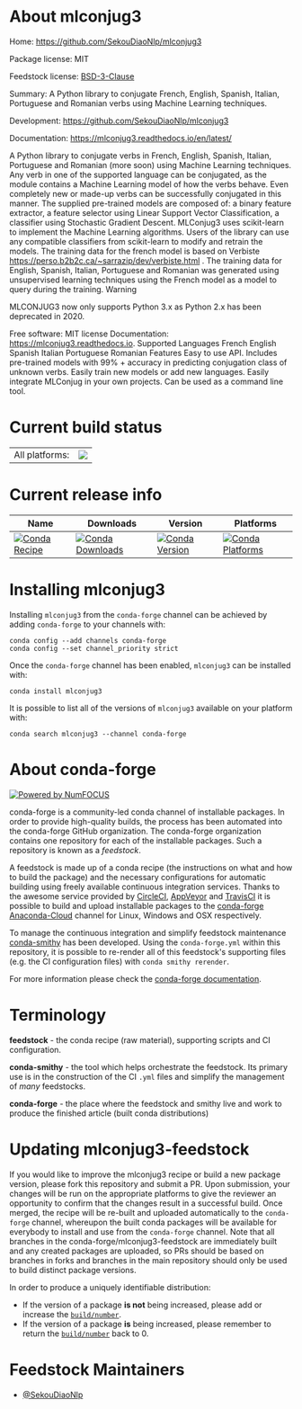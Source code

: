 About mlconjug3
===============

Home: https://github.com/SekouDiaoNlp/mlconjug3

Package license: MIT

Feedstock license: [BSD-3-Clause](https://github.com/conda-forge/mlconjug3-feedstock/blob/master/LICENSE.txt)

Summary: A Python library to conjugate French, English, Spanish, Italian, Portuguese and Romanian verbs using Machine Learning techniques.

Development: https://github.com/SekouDiaoNlp/mlconjug3

Documentation: https://mlconjug3.readthedocs.io/en/latest/

A Python library to conjugate verbs in French, English, Spanish, Italian, Portuguese and Romanian (more soon) using Machine Learning techniques.
Any verb in one of the supported language can be conjugated, as the module contains a Machine Learning model of how the verbs behave.
Even completely new or made-up verbs can be successfully conjugated in this manner.
The supplied pre-trained models are composed of:
a binary feature extractor,
a feature selector using Linear Support Vector Classification,
a classifier using Stochastic Gradient Descent.
MLConjug3 uses scikit-learn to implement the Machine Learning algorithms.
Users of the library can use any compatible classifiers from scikit-learn to modify and retrain the models.
The training data for the french model is based on Verbiste https://perso.b2b2c.ca/~sarrazip/dev/verbiste.html .
The training data for English, Spanish, Italian, Portuguese and Romanian was generated using unsupervised learning techniques using the French model as a model to query during the training.
Warning

MLCONJUG3 now only supports Python 3.x as Python 2.x has been deprecated in 2020.

Free software: MIT license
Documentation: https://mlconjug3.readthedocs.io.
Supported Languages
French
English
Spanish
Italian
Portuguese
Romanian
Features
Easy to use API.
Includes pre-trained models with 99% + accuracy in predicting conjugation class of unknown verbs.
Easily train new models or add new languages.
Easily integrate MLConjug in your own projects.
Can be used as a command line tool.


Current build status
====================


<table><tr><td>All platforms:</td>
    <td>
      <a href="https://dev.azure.com/conda-forge/feedstock-builds/_build/latest?definitionId=12459&branchName=master">
        <img src="https://dev.azure.com/conda-forge/feedstock-builds/_apis/build/status/mlconjug3-feedstock?branchName=master">
      </a>
    </td>
  </tr>
</table>

Current release info
====================

| Name | Downloads | Version | Platforms |
| --- | --- | --- | --- |
| [![Conda Recipe](https://img.shields.io/badge/recipe-mlconjug3-green.svg)](https://anaconda.org/conda-forge/mlconjug3) | [![Conda Downloads](https://img.shields.io/conda/dn/conda-forge/mlconjug3.svg)](https://anaconda.org/conda-forge/mlconjug3) | [![Conda Version](https://img.shields.io/conda/vn/conda-forge/mlconjug3.svg)](https://anaconda.org/conda-forge/mlconjug3) | [![Conda Platforms](https://img.shields.io/conda/pn/conda-forge/mlconjug3.svg)](https://anaconda.org/conda-forge/mlconjug3) |

Installing mlconjug3
====================

Installing `mlconjug3` from the `conda-forge` channel can be achieved by adding `conda-forge` to your channels with:

```
conda config --add channels conda-forge
conda config --set channel_priority strict
```

Once the `conda-forge` channel has been enabled, `mlconjug3` can be installed with:

```
conda install mlconjug3
```

It is possible to list all of the versions of `mlconjug3` available on your platform with:

```
conda search mlconjug3 --channel conda-forge
```


About conda-forge
=================

[![Powered by NumFOCUS](https://img.shields.io/badge/powered%20by-NumFOCUS-orange.svg?style=flat&colorA=E1523D&colorB=007D8A)](http://numfocus.org)

conda-forge is a community-led conda channel of installable packages.
In order to provide high-quality builds, the process has been automated into the
conda-forge GitHub organization. The conda-forge organization contains one repository
for each of the installable packages. Such a repository is known as a *feedstock*.

A feedstock is made up of a conda recipe (the instructions on what and how to build
the package) and the necessary configurations for automatic building using freely
available continuous integration services. Thanks to the awesome service provided by
[CircleCI](https://circleci.com/), [AppVeyor](https://www.appveyor.com/)
and [TravisCI](https://travis-ci.com/) it is possible to build and upload installable
packages to the [conda-forge](https://anaconda.org/conda-forge)
[Anaconda-Cloud](https://anaconda.org/) channel for Linux, Windows and OSX respectively.

To manage the continuous integration and simplify feedstock maintenance
[conda-smithy](https://github.com/conda-forge/conda-smithy) has been developed.
Using the ``conda-forge.yml`` within this repository, it is possible to re-render all of
this feedstock's supporting files (e.g. the CI configuration files) with ``conda smithy rerender``.

For more information please check the [conda-forge documentation](https://conda-forge.org/docs/).

Terminology
===========

**feedstock** - the conda recipe (raw material), supporting scripts and CI configuration.

**conda-smithy** - the tool which helps orchestrate the feedstock.
                   Its primary use is in the construction of the CI ``.yml`` files
                   and simplify the management of *many* feedstocks.

**conda-forge** - the place where the feedstock and smithy live and work to
                  produce the finished article (built conda distributions)


Updating mlconjug3-feedstock
============================

If you would like to improve the mlconjug3 recipe or build a new
package version, please fork this repository and submit a PR. Upon submission,
your changes will be run on the appropriate platforms to give the reviewer an
opportunity to confirm that the changes result in a successful build. Once
merged, the recipe will be re-built and uploaded automatically to the
`conda-forge` channel, whereupon the built conda packages will be available for
everybody to install and use from the `conda-forge` channel.
Note that all branches in the conda-forge/mlconjug3-feedstock are
immediately built and any created packages are uploaded, so PRs should be based
on branches in forks and branches in the main repository should only be used to
build distinct package versions.

In order to produce a uniquely identifiable distribution:
 * If the version of a package **is not** being increased, please add or increase
   the [``build/number``](https://docs.conda.io/projects/conda-build/en/latest/resources/define-metadata.html#build-number-and-string).
 * If the version of a package **is** being increased, please remember to return
   the [``build/number``](https://docs.conda.io/projects/conda-build/en/latest/resources/define-metadata.html#build-number-and-string)
   back to 0.

Feedstock Maintainers
=====================

* [@SekouDiaoNlp](https://github.com/SekouDiaoNlp/)

